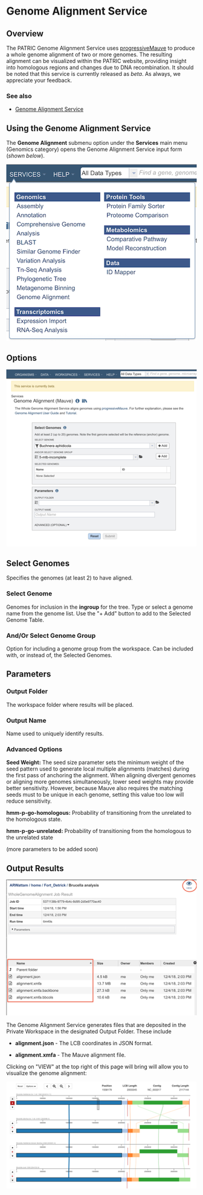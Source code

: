 # Genome Alignment Service

## Overview
The PATRIC Genome Alignment Service uses [progressiveMauve](https://journals.plos.org/plosone/article?id=10.1371/journal.pone.0011147) to produce a whole genome alignment of two or more genomes.  The resulting alignment can be visualized within the PATRIC website, providing insight into homologous regions and changes due to DNA recombination.  It should be noted that this service is currently released as *beta*.  As always, we appreciate your feedback.


### See also
* [Genome Alignment Service](https://patricbrc.org/app/GenomeAlignment)

## Using the Genome Alignment Service
The **Genome Alignment** submenu option under the **Services** main menu (Genomics category) opens the Genome Alignment Service input form (*shown below*).

![Genome Alignment Menu](../images/services_menu.png)


## Options

![Genome Alignment Submission Form](../images/genome_alignment_input_form.png)


## Select Genomes
Specifies the genomes (at least 2) to have aligned.


### Select Genome
Genomes for inclusion in the **ingroup** for the tree. Type or select a genome name from the genome list. Use the "+ Add" button to add to the Selected Genome Table.

### And/Or Select Genome Group
Option for including a genome group from the workspace. Can be included with, or instead of, the Selected Genomes.

## Parameters

### Output Folder
The workspace folder where results will be placed.

### Output Name
Name used to uniquely identify results.


### Advanced Options

**Seed Weight:** The seed size parameter sets the minimum weight of the seed pattern used to generate local multiple alignments (matches) during
the first pass of anchoring the alignment. When aligning divergent genomes or aligning more genomes simultaneously, lower seed
weights may provide better sensitivity. However, because Mauve also requires the matching seeds must to be unique in each
genome, setting this value too low will reduce sensitivity.

**hmm-p-go-homologous:**  Probability of transitioning from the unrelated to the homologous state.

**hmm-p-go-unrelated:**  Probability of transitioning from the homologous to the unrelated state


(more parameters to be added soon)


## Output Results
![Metagenomic Binning Service Output Files](../images/genome_alignment_result.png)

The Genome Alignment Service generates files that are deposited in the Private Workspace in the designated Output Folder. These include


* **alignment.json** - The LCB coordinates in JSON format.

* **alignment.xmfa** - The Mauve alignment file.


Clicking on "VIEW" at the top right of this page will bring will allow you to visualize the genome alignment:

![Genome Alignment Binning Report](../images/genome_alignment_viewer.png)
